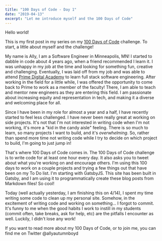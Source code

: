 ```yaml
---
title: "100 Days of Code - Day 1"
date: "2019-04-13"
excerpt: "Let me introduce myself and the 100 Days of Code"
---
```


Hello world! 

This is my first post in my series on my [100 Days of Code](https://www.100daysofcode.com/) challenge. To start, a little about myself and the challenge!

My name is Ally, I am a Software Engineer in Minneapolis, MN! I started to dabble in code about 4 years ago, when a friend recommended I learn it. I was unhappy in my job at the time and looking for something fun, creative and challenging. Eventually, I was laid off from my job and was able to attend [Prime Digital Academy](https://primeacademy.io/) to learn full stack software engineering. After working in the field for a little while, I was offered the opportunity to come back to Prime to work as a member of the faculty! There, I am able to teach and mentor new engineers as they are entering this field. I am passionate about increasing equity and representation in tech, and making it a diverse and welcoming place for all. 

Since I have been in my role for almost a year and a half, I have recently started to feel less challenged. I have never been really great at working on side projects. It's not that I'm not interested in writing code when I'm not working, it's more a "kid in the candy aisle" feeling. There is so much to learn, so many projects I want to build, and it's _overwhelming_. So, rather than spend more time not writing code while I try to decide on which project to build, I'm going to just jump in!

That's where 100 Days of Code comes in. The 100 Days of Code challenge is to write code for at least one hour every day. It also asks you to tweet about what you're working on and encourage others. I'm using this 100 days to work on a couple projects and trying a few things out that have been on my To Do list. I'm starting with GatsbyJS. This site has been built in Gatsby, and I am using it to programmatically create these blog posts from Markdown files! So cool!

Today (well actually yesterday, I am finishing this on 4/14), I spent my time writing some code to clean up my personal site. Somehow, in the excitement of writing code and working on something... I forgot to commit. It's funny to me when the good habits I work to instill in my students (commit often, take breaks, ask for help, etc) are the pitfalls I encounter as well. Luckily, I didn't lose any work!

If you want to read more about my 100 Days of Code, or to join me, you can find me on Twitter @allyautumnboyd

